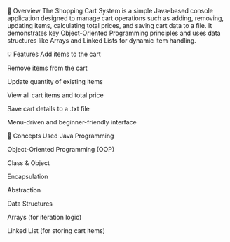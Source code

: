 📌 Overview The Shopping Cart System is a simple Java-based console application designed to manage cart operations such as adding, removing, updating items, calculating total prices, and saving cart data to a file. It demonstrates key Object-Oriented Programming principles and uses data structures like Arrays and Linked Lists for dynamic item handling.

💡 Features Add items to the cart

Remove items from the cart

Update quantity of existing items

View all cart items and total price

Save cart details to a .txt file

Menu-driven and beginner-friendly interface

🧠 Concepts Used Java Programming

Object-Oriented Programming (OOP)

Class & Object

Encapsulation

Abstraction

Data Structures

Arrays (for iteration logic)

Linked List (for storing cart items)
